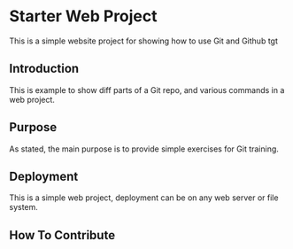 # Starter Web Project

This is a simple website project for showing how to use Git and Github tgt

## Introduction

This is example to show diff parts of a Git repo, and various commands in a web project.

## Purpose

As stated, the main purpose is to provide simple exercises for Git training.

## Deployment

This is a simple web project, deployment can be on any web server or file system. 

## How To Contribute
